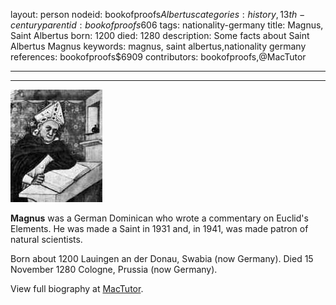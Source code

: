 layout: person
nodeid: bookofproofs$Albertus
categories: history,13th-century
parentid: bookofproofs$606
tags: nationality-germany
title: Magnus, Saint Albertus
born: 1200
died: 1280
description: Some facts about Saint Albertus Magnus
keywords: magnus, saint albertus,nationality germany
references: bookofproofs$6909
contributors: bookofproofs,@MacTutor

---


---

![Albertus.jpg](https://github.com/bookofproofs/bookofproofs.github.io/blob/main/_sources/_assets/images/portraits/Albertus.jpg?raw=true)

**Magnus** was a German Dominican who wrote a commentary on Euclid's Elements. He was made a Saint in 1931 and, in 1941, was made patron of natural scientists.

Born about 1200 Lauingen an der Donau, Swabia (now Germany). Died 15 November 1280 Cologne, Prussia (now Germany).


View full biography at [MacTutor](https://mathshistory.st-andrews.ac.uk/Biographies/Albertus/).